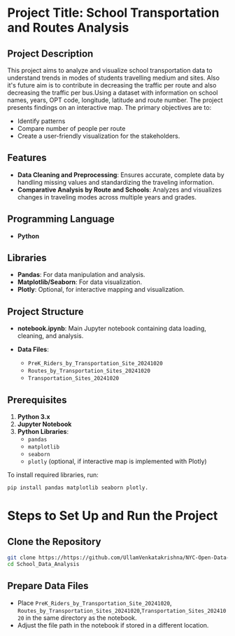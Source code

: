 # Project Title: School Transportation and Routes Analysis

## Project Description
This project aims to analyze and visualize school transportation data to understand trends in modes of students travelling medium and sites. Also it's future aim is to contribute in decreasing the traffic per route and also decreasing the traffic per bus.Using a dataset with information on school names, years, OPT code, longitude, latitude and route number. The project presents findings on an interactive map. The primary objectives are to:
- Identify patterns
- Compare number of people per route
- Create a user-friendly visualization for the stakeholders.

## Features
- **Data Cleaning and Preprocessing**: Ensures accurate, complete data by handling missing values and standardizing the traveling information.
- **Comparative Analysis by Route and Schools**: Analyzes and visualizes changes in traveling modes across multiple years and grades.

## Programming Language
- **Python**

## Libraries
- **Pandas**: For data manipulation and analysis.
- **Matplotlib/Seaborn**: For data visualization.
- **Plotly**: Optional, for interactive mapping and visualization.

## Project Structure
- **notebook.ipynb**: Main Jupyter notebook containing data loading, cleaning, and analysis.

- **Data Files**:
  - `PreK_Riders_by_Transportation_Site_20241020`
  - `Routes_by_Transportation_Sites_20241020`
  - `Transportation_Sites_20241020`

## Prerequisites
1. **Python 3.x**
2. **Jupyter Notebook**
3. **Python Libraries**:
   - `pandas`
   - `matplotlib`
   - `seaborn`
   - `plotly` (optional, if interactive map is implemented with Plotly)

To install required libraries, run:
```bash
pip install pandas matplotlib seaborn plotly.
```

# Steps to Set Up and Run the Project

## Clone the Repository

```bash
git clone https://https://github.com/UllamVenkatakrishna/NYC-Open-Data-Analysis.git
cd School_Data_Analysis
```

## Prepare Data Files

- Place `PreK_Riders_by_Transportation_Site_20241020`, `Routes_by_Transportation_Sites_20241020`,`Transportation_Sites_20241020` in the same directory as the notebook.
- Adjust the file path in the notebook if stored in a different location.

